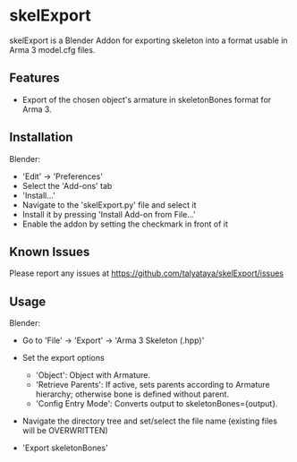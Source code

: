 # skelExport
skelExport is a Blender Addon for exporting skeleton into a format usable in Arma 3 model.cfg files.

## Features
* Export of the chosen object's armature in skeletonBones format for Arma 3.

## Installation

Blender:
* 'Edit' -> 'Preferences'
* Select the 'Add-ons' tab
* 'Install...'
* Navigate to the 'skelExport.py' file and select it
* Install it by pressing 'Install Add-on from File...'
* Enable the addon by setting the checkmark in front of it

## Known Issues
Please report any issues at https://github.com/talyataya/skelExport/issues

## Usage ##
Blender:
* Go to 'File' -> 'Export' -> 'Arma 3 Skeleton (.hpp)'
* Set the export options
    * 'Object': Object with Armature.
	* 'Retrieve Parents': If active, sets parents according to Armature hierarchy; otherwise bone is defined without parent.
    * 'Config Entry Mode': Converts output to skeletonBones={output}.
	
* Navigate the directory tree and set/select the file name (existing files will be OVERWRITTEN)
* 'Export skeletonBones'
